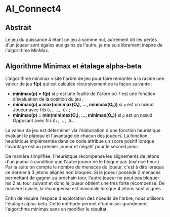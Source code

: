 # AI_Connect4
## Abstrait

Le jeu du puissance 4 étant un jeu à somme nul, autrement dit les pertes d'un joueur sont égales aux gains de l'autre, je me suis librement inspiré de l'algorithme MinMax. 
## Algorithme Minimax et étalage alpha-beta

L'algorithme minimax visite l'arbre de jeu pour faire remonter à la racine une valeur de jeu **f(p)** qui est calculée récursivement de la façon suivante :

- **minimax(p) = f(p)** si `p` est une feuille de l'arbre où `f` est une fonction d’évaluation de la position du jeu ;
- **minimax(p) = max(minimax(O₁), …, minimax(Oₙ))** si `p` est un nœud Joueur avec fils `O₁, …, Oₙ` ;
- **minimax(p) = min(minimax(O₁), …, minimax(Oₙ))** si `p` est un nœud Opposant avec fils `O₁, …, Oₙ`.

La valeur de jeu est déterminer via l'élaboration d'une fonction heuristique évaluant le plateau et l'avantage de chacun des joueurs. La fonction heuristique implémentée dans ce code attribue un score positif lorsque l'avantage est au premier joueur et négatif pour le second joeur. 

De manière simplifiée, l'heuristque récompense les alignements de jetons d'un joueur à condition que l'autre joueur ne le bloque pas (matrice heuri). 
Par la suite on compte le nombre de menaces du joueur, c'est à dire lorsque ce dernier à 3 jetons alignés non bloqués. Si le joueur possède 2 menaces permettant de gagner au prochain tour, l'autre joueur ne peut pas bloquer les 2 au tour suivant et donc le joueur obtient une très forte récompense. De manière triviale, la récompense est maximale lorsque 4 jetons sont alignés. 

Enfin de réduire l'espace d'exploration des noeuds de l'arbre, nous utilisons l'étalage alpha-beta. Cette méthode permet d'optimiser grandement l'algorithme minimax sans en modifier le résultat. 


